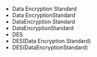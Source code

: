 ﻿- Data Encryption Standard
- Data EncryptionStandard
- DataEncryption Standard
- DataEncryptionStandard
- DES
- DES(Data Encryption Standard)
- DES(DataEncryptionStandard)
